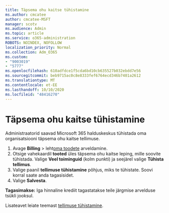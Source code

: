 ```yaml
---
title: Täpsema ohu kaitse tühistamine
ms.author: cmcatee
author: cmcatee-MSFT
manager: scotv
ms.audience: Admin
ms.topic: article
ms.service: o365-administration
ROBOTS: NOINDEX, NOFOLLOW
localization_priority: Normal
ms.collection: Adm_O365
ms.custom:
- "9003019"
- "5777"
ms.openlocfilehash: 610adfdce1f5cda6bd10cb635527b032ebdd7e56
ms.sourcegitcommit: beb9715ac0c8e8333fef6764ecd346b7401a2612
ms.translationtype: MT
ms.contentlocale: et-EE
ms.lasthandoff: 10/10/2020
ms.locfileid: "48416270"
---
```

# <a name="cancel-advanced-threat-protection"></a>Täpsema ohu kaitse tühistamine

Administraatorid saavad Microsoft 365 halduskeskus tühistada oma organisatsiooni täpsema ohu kaitse tellimuse.

1. Avage **Billing**  >  leht[oma toodete](https://go.microsoft.com/fwlink/p/?linkid=842054) arveldamine.
2. Otsige vahekaardil **tooted** üles täpsema ohu kaitse leping, mille soovite tühistada. Valige **Veel toiminguid** (kolm punkti) ja seejärel valige **Tühista tellimus**.
3. Valige paanil **tellimuse tühistamine** põhjus, miks te tühistate. Soovi korral saate anda tagasisidet.
4. Valige **Salvesta**.

**Tagasimakse:** Iga hinnaline krediit tagastatakse teile järgmise arvelduse tsükli jooksul.

Lisateavet leiate teemast [tellimuse tühistamine](https://docs.microsoft.com/microsoft-365/commerce/subscriptions/cancel-your-subscription).